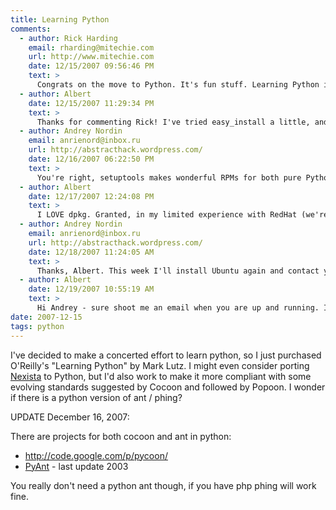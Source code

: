 ```yaml
---
title: Learning Python
comments:
  - author: Rick Harding
    email: rharding@mitechie.com
    url: http://www.mitechie.com
    date: 12/15/2007 09:56:46 PM
    text: >
      Congrats on the move to Python. It's fun stuff. Learning Python is ok, but you'll get through it pretty quick and it's pretty basic.<br/><br/>There are some python build utils, but I've honestly not messed with them enough to be able to advise on which path is best to head down. The big thing to play with is using easyinstall for the app for easy inclusion into the cheeseshop. (Kind of like a CPAN for python)
  - author: Albert
    date: 12/15/2007 11:29:34 PM
    text: >
      Thanks for commenting Rick! I've tried easy_install a little, and was even able to adjust the location for installs. I'm still a little foggy about how eggs work, as well as the pyc and psyco stuff works, but I'm comfortable with them enough to keep coding away. The one complaint I have with easy_install is that I've heard reports it doesn't play well with apt-get on debian.
  - author: Andrey Nordin
    email: anrienord@inbox.ru
    url: http://abstracthack.wordpress.com/
    date: 12/16/2007 06:22:50 PM
    text: >
      You're right, setuptools makes wonderful RPMs for both pure Python and C extension packages (usually python setup.py bdist_rpm does the right stuff for you), but AFAIK it doesn't support dpkg.<br/><br/>BTW, are you an active dpkg user? I'm an RPM guy and I find dpkg tools and the packaging process quite ugly. Nevertheless I like modern Ubuntu more than Fedora, but I cannot start using it because of dpkg. Could you help me to change my mind if you are one of those people who like dpkg? :)
  - author: Albert
    date: 12/17/2007 12:24:08 PM
    text: >
      I LOVE dpkg. Granted, in my limited experience with RedHat (we're talking mid-90s when getting ethernet drivers working was a pain) I never got too hooked on RPMs.<br/><br/>Before dpkg, I used gentoo portage, and that was cool but I'm glad I found dpkg. I find dpkg to be a little heavy, but if you can get over the amount of text involved with all the packages, its well worth it. The packaging can be pretty easy, here's an example:<br/><br/><a href="http://www.docunext.com/2007/11/creating-debian-packages-part-ii/">http://www.docunext.com/2007/11/creating-debian-packages-part-ii.html</a><br/><br/>It probably won't be long before debian and python setuptools can play well together. There are several pear packages which are in the debian repositories, but can also be installed via pear.<br/><br/>Maybe I can help more if you tell me what you don't like about dpkg. Are you familiar with apt-get? There are lots of high level tools for working with dpkgs but I prefer "apt-get install packagename" and "apt-cache search packagename", as well as "apt-get update" and "apt-get upgrade". The "dpkg -l" command is nice too.
  - author: Andrey Nordin
    email: anrienord@inbox.ru
    url: http://abstracthack.wordpress.com/
    date: 12/18/2007 11:24:05 AM
    text: >
      Thanks, Albert. This week I'll install Ubuntu again and contact you via email to ask some questions about dpkg. Yes, I'm familiar with apt-get a little. In Fedora, there is a tool named yum, and in Mandriva such a tool is named urpmi. These tools do automatic dependency checks and manage remote media too. As a user, I like apt-get, but it is hard for me to dive into dpkg packaging process details. I'll email you if you don't mind. Maybe dpkg/apt-get worth starting a special page in my Wordpress blog (I don't have a wiki unfortunately).
  - author: Albert
    date: 12/19/2007 10:55:19 AM
    text: >
      Hi Andrey - sure shoot me an email when you are up and running. If you have a program you are looking to package I can help with that too. I'm not a debian developer so I can't upload anything though.
date: 2007-12-15
tags: python
---
```

I've decided to make a concerted effort to learn python, so I just purchased O'Reilly's "Learning Python" by Mark Lutz. I might even consider porting <a href="http://www.nexista.org/blog/">Nexista</a> to Python, but I'd also work to make it more compliant with some evolving standards suggested by Cocoon and followed by Popoon. I wonder if there is a python version of ant / phing?

UPDATE December 16, 2007:

There are projects for both cocoon and ant in python:

* <a href="http://code.google.com/p/pycoon/" rel="nofollow">http://code.google.com/p/pycoon/</a>
* <a rel="nofollow" href="http://sourceforge.net/projects/pyant" rel="nofollow">PyAnt</a> - last update 2003

You really don't need a python ant though, if you have php phing will work fine.
